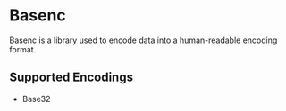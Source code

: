 Basenc
======

Basenc is a library used to encode data into a human-readable encoding format.

Supported Encodings
-------------------

- Base32